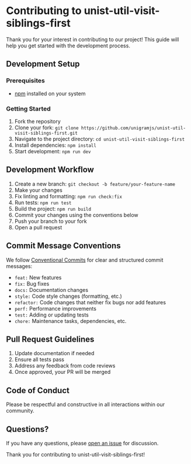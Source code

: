 # Contributing to unist-util-visit-siblings-first

Thank you for your interest in contributing to our project! This guide will help you get started with the development process.

## Development Setup

### Prerequisites

- [npm] installed on your system

### Getting Started

1. Fork the repository
2. Clone your fork: `git clone https://github.com/unigramjs/unist-util-visit-siblings-first.git`
3. Navigate to the project directory: `cd unist-util-visit-siblings-first`
4. Install dependencies: `npm install`
5. Start development: `npm run dev`

## Development Workflow

1. Create a new branch: `git checkout -b feature/your-feature-name`
2. Make your changes
3. Fix linting and formatting: `npm run check:fix`
4. Run tests: `npm run test`
5. Build the project: `npm run build`
6. Commit your changes using the conventions below
7. Push your branch to your fork
8. Open a pull request

## Commit Message Conventions

We follow [Conventional Commits][conv-commits] for clear and structured commit messages:

- `feat:` New features
- `fix:` Bug fixes
- `docs:` Documentation changes
- `style:` Code style changes (formatting, etc.)
- `refactor:` Code changes that neither fix bugs nor add features
- `perf:` Performance improvements
- `test:` Adding or updating tests
- `chore:` Maintenance tasks, dependencies, etc.

## Pull Request Guidelines

1. Update documentation if needed
2. Ensure all tests pass
3. Address any feedback from code reviews
4. Once approved, your PR will be merged

## Code of Conduct

Please be respectful and constructive in all interactions within our community.

## Questions?

If you have any questions, please [open an issue](https://github.com/unigramjs/unist-util-visit-siblings-first/issues/new) for discussion.

Thank you for contributing to unist-util-visit-siblings-first!

[conv-commits]: https://www.conventionalcommits.org/
[npm]: https://docs.npmjs.com/downloading-and-installing-node-js-and-npm